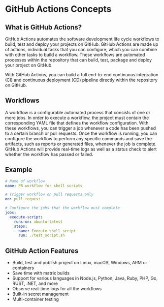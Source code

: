 # GitHub Actions Concepts

## What is GitHub Actions?
GitHub Actions automates the software development life cycle workflows to build, test and deploy your projects on GitHub. GitHub Actions are made up of actions, individual tasks that you can configure, which you can combine with other tasks to build a workflow. These workflows are automated processes within the repository that can build, test, package and deploy your project on GitHub.

With GitHub Actions, you can build a full end-to-end continuous integration (CI) and continuous deployment (CD) pipeline directly within the repository on GitHub.


## Workflows
A workflow is a configurable automated process that consists of one or more jobs. In order to execute a workflow, the project must contain the corresponding YAML file that defines the workflow configuration. With these workflows, you can trigger a job whenever a code has been pushed to a certain branch or pull requests. Once the workflow is running, you can configure the workflow to perform any specific commands and save the artifacts, such as reports or generated files, whenever the job is complete. GitHub Actions will provide real-time logs as well as a status check to alert whether the workflow has passed or failed.


## Example
```yaml
# Name of workflow
name: PR workflow for shell scripts

# Trigger workflow on pull requests only
on: pull_request

# Configure the jobs that the workflow must complete
jobs:
  execute-script:
    runs-on: ubuntu-latest
    steps:
    - name: Execute shell script
      run: ./test_script.sh
```


## GitHub Action Features
- Build, test and publish project on Linux, macOS, Windows, ARM or containers
- Save time with matrix builds
- Support for various languages in Node.js, Python, Java, Ruby, PHP, Go, RUST, .NET, and more
- Observe real-time logs for all the workflows
- Built-in secret management
- Multi-container testing
